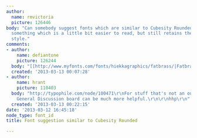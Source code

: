 ```yaml
---
author:
  name: rmvictoria
  picture: 126446
body: "Can somebody suggest fonts which are similar to Cubesity Rounded (http://www.dafont.com/cubesity-rounded.font).\r\nPreferrably
  something which is a little bit easier to read, but still retains the blocky rounded
  style."
comments:
- author:
    name: defiantone
    picture: 126244
  body: "[[http://www.myfonts.com/fonts/hiekkagraphics/fatbrass/|Fatbrass]]\r\n[[http://www.myfonts.com/fonts/volcano/coma/|Coma]]\r\n\r\n"
  created: '2013-03-13 00:07:28'
- author:
    name: hrant
    picture: 110403
  body: "http://typophile.com/node/100471\r\nFor stuff that's not an outright ID the
    General Discussion board can be much more helpful.\r\n\r\nhhp\r\n"
  created: '2013-03-13 00:22:15'
date: '2013-03-12 16:45:18'
node_type: font_id
title: Font suggestion similar to Cubesity Rounded

---
```


